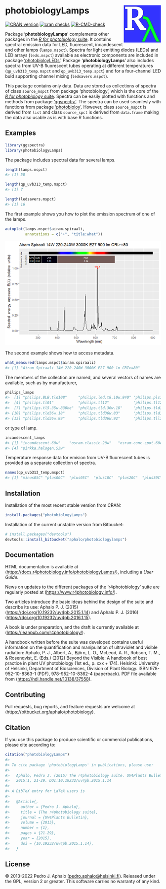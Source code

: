 
# photobiologyLamps <img src="man/figures/logo.png" align="right" width="120" />

<!-- badges: start -->

[![CRAN
version](https://www.r-pkg.org/badges/version-last-release/photobiologyLamps)](https://cran.r-project.org/package=photobiologyLamps)
[![cran
checks](https://cranchecks.info/badges/worst/photobiologyLamps)](https://cran.r-project.org/web/checks/check_results_photobiologyLamps.html)
[![R-CMD-check](https://github.com/aphalo/photobiologyLamps/workflows/R-CMD-check/badge.svg)](https://github.com/aphalo/photobiologyLamps/actions)
<!-- badges: end -->

Package ‘**photobiologyLamps**’ complements other packages in the [*R
for photobiology* suite](https://www.r4photobiology.info/). It contains
spectral emission data for LED, fluorescent, incandescent and other
lamps (`lamps.mspct`). Spectra for light emitting diodes (LEDs) and LED
arrays (`leds.mspct`) available as electronic components are included in
package
[‘photobioloyLEDs’](https://docs.r4photobiology.info/photobiologyLEDs/).
Package ‘**photobiologyLamps**’ also includes spectra from UV-B
fluorescent tubes operating at different temperatures
(`qp_uvb313_temp.mspct` and `qp_uvb313_temp.spct`) and for a
four-channel LED buld supporting channel mixing (`ledsavers.mspct`).

This package contains only data. Data are stored as collections of
spectra of class `source_mspct` from package ‘photobiology’, which is
the core of the [*R for photobiology*
suite](https://www.r4photobiology.info/). Spectra can be easily plotted
with functions and methods from package
[‘ggspectra’](https://docs.r4photobiology.info/ggspectra/). The spectra
can be used seamlesly with functions from package
[‘photobioloy’](https://docs.r4photobiology.info/photobiology/).
However, class `source_mspct` is derived from `list` and class
`source_spct` is derived from `data.frame` making the data also usable
as is with base R functions.

## Examples

``` r
library(ggspectra)
library(photobiologyLamps)
```

The package includes spectral data for several lamps.

``` r
length(lamps.mspct)
#> [1] 50
```

``` r
length(qp_uvb313_temp.mspct)
#> [1] 7
```

``` r
length(ledsavers.mspct)
#> [1] 16
```

The first example shows you how to plot the emission spectrum of one of
the lamps.

``` r
autoplot(lamps.mspct$airam.spiraali,
         annotations = c("+", "title:what"))
```

![](man/figures/README-example1-1.png)<!-- -->

The second example shows how to access metadata.

``` r
what_measured(lamps.mspct$airam.spiraali)
#> [1] "Airam Spiraali 14W 220-240W 3000K E27 900 lm CRI>=80"
```

The members of the collection are named, and several vectors of names
are available, such as by manufacturer,

``` r
philips_lamps
#>  [1] "philips.BLB.tld108"     "philips.led.t8.10w.840" "philips.pls11w.827"    
#>  [4] "philips.tl01"           "philips.tl12"           "philips.tl12.mc"       
#>  [7] "philips.tl5.35w.830he"  "philips.tld.36w.18"     "philips.tld36w.15"     
#> [10] "philips.tld36w.18"      "philips.tld36w.83"      "philips.tld36w.865"    
#> [13] "philips.tld36w.89"      "philips.tld36w.92"      "philips.tll36w.950"
```

or type of lamp.

``` r
incandescent_lamps
#> [1] "incandescent.60w"    "osram.classic.20w"   "osram.conc.spot.60w"
#> [4] "pirkka.halogen.53w"
```

Temperature response data for emision from UV-B fluorescent tubes is
provided as a separate collection of spectra.

``` r
names(qp_uvb313_temp.mspct)
#> [1] "minus05C" "plus00C"  "plus05C"  "plus10C"  "plus20C"  "plus30C"  "plus35C"
```

## Installation

Installation of the most recent stable version from CRAN:

``` r
install.packages("photobiologyLamps")
```

Installation of the current unstable version from Bitbucket:

``` r
# install.packages("devtools")
devtools::install_bitbucket("aphalo/photobiologylamps")
```

## Documentation

HTML documentation is available at
(<https://docs.r4photobiology.info/photobiologyLamps/>), including a
*User Guide*.

News on updates to the different packages of the ‘r4photobiology’ suite
are regularly posted at (<https://www.r4photobiology.info/>).

Two articles introduce the basic ideas behind the design of the suite
and describe its use: Aphalo P. J. (2015)
(<https://doi.org/10.19232/uv4pb.2015.1.14>) and Aphalo P. J. (2016)
(<https://doi.org/10.19232/uv4pb.2016.1.15>).

A book is under preparation, and the draft is currently available at
(<https://leanpub.com/r4photobiology/>).

A handbook written before the suite was developed contains useful
information on the quantification and manipulation of ultraviolet and
visible radiation: Aphalo, P. J., Albert, A., Björn, L. O., McLeod, A.
R., Robson, T. M., & Rosenqvist, E. (Eds.) (2012) Beyond the Visible: A
handbook of best practice in plant UV photobiology (1st ed., p. xxx +
174). Helsinki: University of Helsinki, Department of Biosciences,
Division of Plant Biology. ISBN 978-952-10-8363-1 (PDF),
978-952-10-8362-4 (paperback). PDF file available from
(<https://hdl.handle.net/10138/37558>).

## Contributing

Pull requests, bug reports, and feature requests are welcome at
(<https://bitbucket.org/aphalo/photobiology>).

## Citation

If you use this package to produce scientific or commercial
publications, please cite according to:

``` r
citation("photobiologyLamps")
#> 
#> To cite package 'photobiologyLamps' in publications, please use:
#> 
#>   Aphalo, Pedro J. (2015) The r4photobiology suite. UV4Plants Bulletin,
#>   2015:1, 21-29. DOI:10.19232/uv4pb.2015.1.14
#> 
#> A BibTeX entry for LaTeX users is
#> 
#>   @Article{,
#>     author = {Pedro J. Aphalo},
#>     title = {The r4photobiology suite},
#>     journal = {UV4Plants Bulletin},
#>     volume = {2015},
#>     number = {1},
#>     pages = {21-29},
#>     year = {2015},
#>     doi = {10.19232/uv4pb.2015.1.14},
#>   }
```

## License

© 2013-2022 Pedro J. Aphalo (<pedro.aphalo@helsinki.fi>). Released under
the GPL, version 2 or greater. This software carries no warranty of any
kind.
